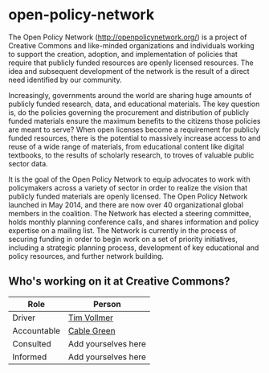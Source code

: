 # open-policy-network

The Open Policy Network (http://openpolicynetwork.org/) is a project of Creative Commons and like-minded organizations and individuals working to support the creation, adoption, and implementation of policies that require that publicly funded resources are openly licensed resources. The idea and subsequent development of the network is the result of a direct need identified by our community. 

Increasingly, governments around the world are sharing huge amounts of publicly funded research, data, and educational materials. The key question is, do the policies governing the procurement and distribution of publicly funded materials ensure the maximum benefits to the citizens those policies are meant to serve? When open licenses become a requirement for publicly funded resources, there is the potential to massively increase access to and reuse of a wide range of materials, from educational content like digital textbooks, to the results of scholarly research, to troves of valuable public sector data.

It is the goal of the Open Policy Network to equip advocates to work with policymakers across a variety of sector in order to realize the vision that publicly funded materials are openly licensed. The Open Policy Network launched in May 2014, and there are now over 40 organizational global members in the coalition. The Network has elected a steering committee, holds monthly planning conference calls, and shares information and policy expertise on a mailing list. The Network is currently in the process of securing funding in order to begin work on a set of priority initiatives, including a strategic planning process, development of key educational and policy resources, and further network building. 


## Who's working on it at Creative Commons?

| Role  | Person |
| ------------- | ------------- |
| Driver  | [Tim Vollmer](https://github.com/tvol)  |
| Accountable  | [Cable Green](https://github.com/cablegreen)  |
| Consulted | Add yourselves here |
| Informed | Add yourselves here |
